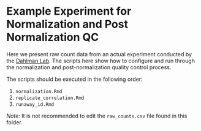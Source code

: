 # Example Experiment for Normalization and Post Normalization QC

Here we present raw count data from an actual experiment conducted by the [Dahlman Lab](http://dahlmanlab.org). The scripts here show how to configure and run through the normalization and post-normalization quality control process.

The scripts should be executed in the following order:

1. `normalization.Rmd`
2. `replicate_correlation.Rmd`
3. `runaway_id.Rmd`

*Note:* It is not recommended to edit the `raw_counts.csv` file found in this folder.